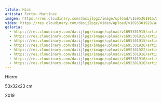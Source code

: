 ```yaml
---
titulo: Hios
artista: Fertxu Martínez
imagen: https://res.cloudinary.com/dasijlpgz/image/upload/v1695301915/artistas/Fertxu%20Mart%C3%ADnez/Hios/P1060259.jpg
video: https://res.cloudinary.com/dasijlpgz/video/upload/v1695301928/artistas/Fertxu%20Mart%C3%ADnez/Hios/Sin_t%C3%ADtulo-3.mp4
galeria:
  - https://res.cloudinary.com/dasijlpgz/image/upload/v1695301915/artistas/Fertxu%20Mart%C3%ADnez/Hios/P1060259.jpg
  - https://res.cloudinary.com/dasijlpgz/image/upload/v1695301915/artistas/Fertxu%20Mart%C3%ADnez/Hios/P1060262.jpg
  - https://res.cloudinary.com/dasijlpgz/image/upload/v1695301915/artistas/Fertxu%20Mart%C3%ADnez/Hios/P1060264.jpg
  - https://res.cloudinary.com/dasijlpgz/image/upload/v1695301920/artistas/Fertxu%20Mart%C3%ADnez/Hios/P1060270.jpg
  - https://res.cloudinary.com/dasijlpgz/image/upload/v1695301922/artistas/Fertxu%20Mart%C3%ADnez/Hios/P1060271.jpg
  - https://res.cloudinary.com/dasijlpgz/image/upload/v1695301918/artistas/Fertxu%20Mart%C3%ADnez/Hios/P1060268.jpg
  - https://res.cloudinary.com/dasijlpgz/image/upload/v1695301916/artistas/Fertxu%20Mart%C3%ADnez/Hios/P1060266.jpg
  - https://res.cloudinary.com/dasijlpgz/image/upload/v1695301916/artistas/Fertxu%20Mart%C3%ADnez/Hios/P1060267.jpg
---
```

H﻿ierro

5﻿3x32x23 cm

2﻿019
